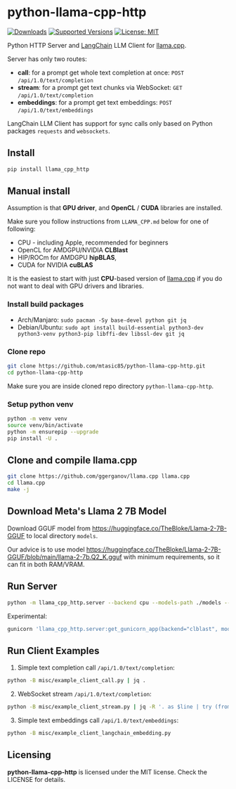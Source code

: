 # python-llama-cpp-http

<!--
[![Build][build-image]]()
[![Status][status-image]][pypi-project-url]
[![Stable Version][stable-ver-image]][pypi-project-url]
[![Coverage][coverage-image]]()
[![Python][python-ver-image]][pypi-project-url]
[![License][mit-image]][mit-url]
-->
[![Downloads](https://img.shields.io/pypi/dm/llama_cpp_http)](https://pypistats.org/packages/llama_cpp_http)
[![Supported Versions](https://img.shields.io/pypi/pyversions/llama_cpp_http)](https://pypi.org/project/llama_cpp_http)
[![License: MIT](https://img.shields.io/badge/license-MIT-blue.svg)](https://opensource.org/licenses/MIT)

Python HTTP Server and [LangChain](https://python.langchain.com) LLM Client for [llama.cpp](https://github.com/ggerganov/llama.cpp).

Server has only two routes:
- **call**: for a prompt get whole text completion at once: `POST` `/api/1.0/text/completion`
- **stream**: for a prompt get text chunks via WebSocket: `GET` `/api/1.0/text/completion`
- **embeddings**: for a prompt get text embeddings: `POST` `/api/1.0/text/embeddings`

LangChain LLM Client has support for sync calls only based on Python packages `requests` and `websockets`.

## Install

```bash
pip install llama_cpp_http
```

## Manual install

Assumption is that **GPU driver**, and **OpenCL** / **CUDA** libraries are installed.

Make sure you follow instructions from `LLAMA_CPP.md` below for one of following:
- CPU - including Apple, recommended for beginners
- OpenCL for AMDGPU/NVIDIA **CLBlast**
- HIP/ROCm for AMDGPU **hipBLAS**,
- CUDA for NVIDIA **cuBLAS**

It is the easiest to start with just **CPU**-based version of [llama.cpp](https://github.com/ggerganov/llama.cpp) if you do not want to deal with GPU drivers and libraries.

### Install build packages

- Arch/Manjaro: `sudo pacman -Sy base-devel python git jq`
- Debian/Ubuntu: `sudo apt install build-essential python3-dev python3-venv python3-pip libffi-dev libssl-dev git jq`

### Clone repo

```bash
git clone https://github.com/mtasic85/python-llama-cpp-http.git
cd python-llama-cpp-http
```

Make sure you are inside cloned repo directory `python-llama-cpp-http`.

### Setup python venv

```bash
python -m venv venv
source venv/bin/activate
python -m ensurepip --upgrade
pip install -U .
```

## Clone and compile llama.cpp

```bash
git clone https://github.com/ggerganov/llama.cpp llama.cpp
cd llama.cpp
make -j
```

## Download Meta's Llama 2 7B Model

Download GGUF model from https://huggingface.co/TheBloke/Llama-2-7B-GGUF to local directory `models`.

Our advice is to use model https://huggingface.co/TheBloke/Llama-2-7B-GGUF/blob/main/llama-2-7b.Q2_K.gguf with minimum requirements, so it can fit in both RAM/VRAM.

## Run Server

```bash
python -m llama_cpp_http.server --backend cpu --models-path ./models --llama-cpp-path ./llama.cpp
```

Experimental:
```bash
gunicorn 'llama_cpp_http.server:get_gunicorn_app(backend="clblast", models_path="~/models", llama_cpp_path="~/llama.cpp-clblast", platforms_devices="0:0")' --reload --bind '0.0.0.0:5000' --worker-class aiohttp.GunicornWebWorker
```

## Run Client Examples

1) Simple text completion call `/api/1.0/text/completion`:

```bash
python -B misc/example_client_call.py | jq .
```

2) WebSocket stream `/api/1.0/text/completion`:

```bash
python -B misc/example_client_stream.py | jq -R '. as $line | try (fromjson) catch $line'
```

3) Simple text embeddings call `/api/1.0/text/embeddings`:

```bash
python -B misc/example_client_langchain_embedding.py
```

## Licensing

**python-llama-cpp-http** is licensed under the MIT license. Check the LICENSE for details.
